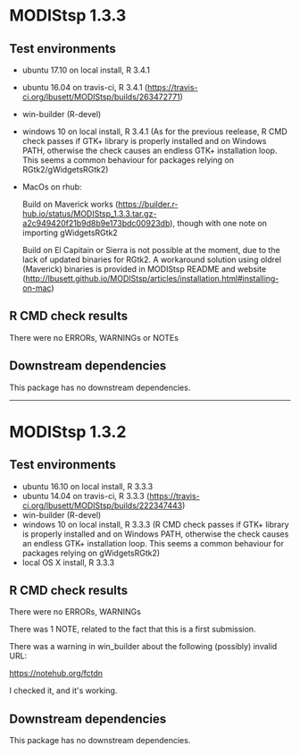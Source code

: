MODIStsp 1.3.3
==============

## Test environments
* ubuntu 17.10 on local install, R 3.4.1
* ubuntu 16.04 on travis-ci, R 3.4.1 (https://travis-ci.org/lbusett/MODIStsp/builds/263472771)
* win-builder (R-devel)
* windows 10 on local install, R 3.4.1 (As for the previous reelease, 
  R CMD check passes if GTK+ library is properly installed and on Windows PATH,
  otherwise the check causes an endless GTK+ installation loop. This seems a 
  common behaviour for packages relying on RGtk2/gWidgetsRGtk2)
* MacOs on rhub:
  
  Build on Maverick works (https://builder.r-hub.io/status/MODIStsp_1.3.3.tar.gz-a2c949420f21b9d8b9e173bdc00923db), 
  though with one note on importing gWidgetsRGtk2
  
  Build on  El Capitain or Sierra is not possible at the moment, due to the lack
  of updated binaries for RGtk2. A workaround solution using oldrel (Maverick)
  binaries is provided in MODIStsp README and website  (http://lbusett.github.io/MODIStsp/articles/installation.html#installing-on-mac)


## R CMD check results

There were no ERRORs, WARNINGs or NOTEs


## Downstream dependencies

This package has no downstream dependencies.

--------------------------------------------------------------------------------
MODIStsp 1.3.2
==============

## Test environments
* ubuntu 16.10 on local install, R 3.3.3
* ubuntu 14.04 on travis-ci, R 3.3.3 (https://travis-ci.org/lbusett/MODIStsp/builds/222347443)
* win-builder (R-devel)
* windows 10 on local install, R 3.3.3 (R CMD check passes if GTK+ library is
  properly installed and on Windows PATH, otherwise the check causes an endless
  GTK+ installation loop. This seems a common behaviour for packages relying on 
  gWidgetsRGtk2)
* local OS X install, R 3.3.3

## R CMD check results

There were no ERRORs, WARNINGs 

There was 1 NOTE, related to the fact that this is a first submission.

There was a warning in win_builder about the following (possibly) invalid URL:

https://notehub.org/fctdn

I checked it, and it's working.

## Downstream dependencies

This package has no downstream dependencies.